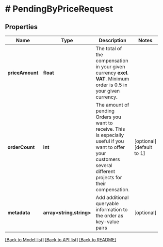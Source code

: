 # # PendingByPriceRequest

## Properties

Name | Type | Description | Notes
------------ | ------------- | ------------- | -------------
**priceAmount** | **float** | The total of the compensation in your given currency **excl. VAT**. Minimum order is 0.5 in your given currency. |
**orderCount** | **int** | The amount of pending Orders you want to receive. This is especially useful if you want to offer your customers several different projects for their compensation. | [optional] [default to 1]
**metadata** | **array<string,string>** | Add additional queryable information to the order as key-value pairs | [optional]

[[Back to Model list]](../../README.md#models) [[Back to API list]](../../README.md#endpoints) [[Back to README]](../../README.md)
